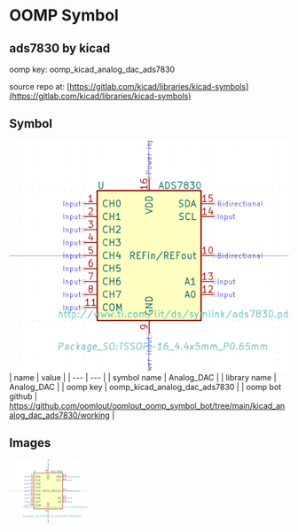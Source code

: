 # OOMP Symbol  
## ads7830  by kicad  
  
oomp key: oomp_kicad_analog_dac_ads7830  
  
source repo at: [https://gitlab.com/kicad/libraries/kicad-symbols](https://gitlab.com/kicad/libraries/kicad-symbols)  
## Symbol  
  
[![working.png](working_600.png)](working.png)  
| name | value | 
| --- | --- | 
| symbol name | Analog_DAC | 
| library name | Analog_DAC | 
| oomp key | oomp_kicad_analog_dac_ads7830 | 
| oomp bot github | https://github.com/oomlout/oomlout_oomp_symbol_bot/tree/main/kicad_analog_dac_ads7830/working | 
## Images  
  
[![working.png](working_140.png)](working.png)  
